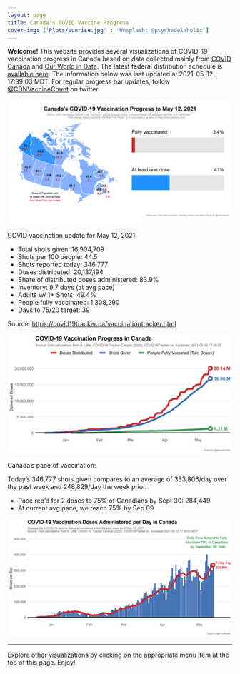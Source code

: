 ```yaml
---
layout: page
title: Canada's COVID Vaccine Progress
cover-img: ['Plots/sunrise.jpg' : 'Unsplash: @psychedelaholic']
---
```

**Welcome!** This website provides several visualizations of COVID-19
vaccination progress in Canada based on data collected mainly from
[COVID Canada](https://covid19tracker.ca/vaccinationtracker.html) and
[Our World in Data](https://ourworldindata.org/covid-vaccinations). The
latest federal distribution schedule is [available
here](https://www.canada.ca/en/public-health/services/diseases/2019-novel-coronavirus-infection/prevention-risks/covid-19-vaccine-treatment/vaccine-rollout.html).
The information below was last updated at 2021-05-12 17:39:03 MDT. For
regular progress bar updates, follow
<a href="https://twitter.com/CDNVaccineCount" class="uri">@CDNVaccineCount</a>
on twitter.

![](Plots/plot_main.png)

COVID vaccination update for May 12, 2021:

-   Total shots given: 16,904,709
-   Shots per 100 people: 44.5
-   Shots reported today: 346,777
-   Doses distributed: 20,137,194
-   Share of distributed doses administered: 83.9%
-   Inventory: 9.7 days (at avg pace)
-   Adults w/ 1+ Shots: 49.4%
-   People fully vaccinated: 1,308,290
-   Days to 75/20 target: 39

Source:
<a href="https://covid19tracker.ca/vaccinationtracker.html" class="uri">https://covid19tracker.ca/vaccinationtracker.html</a>

![](Plots/plot_total.png)

Canada’s pace of vaccination:

Today’s 346,777 shots given compares to an average of 333,806/day over
the past week and 248,829/day the week prior.

-   Pace req’d for 2 doses to 75% of Canadians by Sept 30: 284,449
-   At current avg pace, we reach 75% by Sep 09

![](Plots/pace_national.png)

------------------------------------------------------------------------

Explore other visualizations by clicking on the appropriate menu item at
the top of this page. Enjoy!
